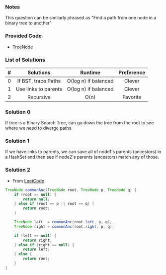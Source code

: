 ### Notes

This question can be similarly phrased as "Find a path from one node in a binary tree to another"

### Provided Code

- [TreeNode](https://github.com/RodneyShag/Interview_solutions/blob/master/Solutions/Implement%20a%20TreeNode.md)


### List of Solutions

| # |        Solutions        |        Runtime       |   Preference    |
|:-:|:-----------------------:|:--------------------:|:---------------:|
| 0 | If BST, trace Paths     | O(log n) if balanced |     Clever      |
| 1 | Use links to parents    | O(log n) if balanced |     Clever      |
| 2 | Recursive               | O(n)                 |     Favorite    |


### Solution 0

If tree is a Binary Search Tree, can go down the tree from the root to see where we need to diverge paths.


### Solution 1

If we have links to parents, we can save all of node1's parents (ancestors) in a HashSet and then see if node2's parents (ancestors) match any of those.


### Solution 2

- From [LeetCode](http://www.programcreek.com/2014/07/leetcode-lowest-common-ancestor-of-a-binary-tree-java/)

```java
TreeNode commonAnc(TreeNode root, TreeNode p, TreeNode q) {
    if (root == null) {
        return null;
    } else if (root == p || root == q) {
        return root;
    }

    TreeNode left  = commonAnc(root.left, p, q);
    TreeNode right = commonAnc(root.right, p, q);

    if (left == null) {
        return right;
    } else if (right == null) {
        return left;
    } else {
        return root;
    }
}
```
